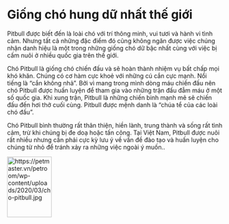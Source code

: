 <!DOCTYPE html>
<html>
 <head>
  <title>DOG.com</title>
</head>

<body>

<h1>Giống chó hung dữ nhất thế giới</h1>

<p>Pitbull được biết đến là loài chó với trí thông minh, vui tươi và hành vi tình cảm. Nhưng tất cả những đặc điểm đó cũng không ngăn được việc chúng nhận danh hiệu là một trong những giống chó dữ bậc nhất cùng với việc bị cấm nuôi ở nhiều quốc gia trên thế giới.</p>
<p>Chó Pitbull là giống chó chiến đấu và sẽ hoàn thành nhiệm vụ bất chấp mọi khó khăn. Chúng có cơ hàm cực khoẻ với những cú cắn cực mạnh. Nổi tiếng là “cắn không nhả”. Bởi vì mang trong mình dòng máu chiến đấu nên chó Pitbull được huấn luyện để tham gia vào những trận đấu đẫm máu ở một số quốc gia. Khi xung trận, Pitbull là những chiến binh mạnh mẽ sẽ chiến đấu đến hơi thở cuối cùng. Pitbull được mệnh danh là “chúa tể của các loài chó đấu”.</p>
<p>Chó Pitbull bình thường rất thân thiện, hiền lành, trung thành và sống rất tình cảm, trừ khi chúng bị đe doạ hoặc tấn công. Tại Việt Nam, Pitbull được nuôi rất nhiều nhưng cần phải cực kỳ lưu ý về vấn đề đào tạo và huấn luyện cho chúng từ nhỏ để tránh xảy ra những việc ngoài ý muốn..</p>
<img src="https://petmaster.vn/petroom/wp-content/uploads/2020/03/cho-pitbull.jpg" alt="https://petmaster.vn/petroom/wp-content/uploads/2020/03/cho-pitbull.jpg" width="104" height="142">

</body>
</html>
